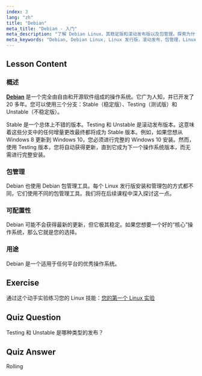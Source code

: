 ```yaml
---
index: 3
lang: "zh"
title: "Debian"
meta_title: "Debian - 入门"
meta_description: "了解 Debian Linux、其稳定版和滚动发布版以及包管理。探索为什么 Debian 是初学者和中级用户的绝佳核心操作系统。"
meta_keywords: "Debian, Debian Linux, Linux 发行版，滚动发布，包管理，Linux 教程，Linux 初学者，Linux 指南"
---
```


## Lesson Content

### 概述

[**Debian**](https://www.debian.org) 是一个完全由自由和开源软件组成的操作系统。它广为人知，并已开发了 20 多年。您可以使用三个分支：Stable（稳定版）、Testing（测试版）和 Unstable（不稳定版）。

Stable 是一个总体上不错的版本。Testing 和 Unstable 是滚动发布版本。这意味着这些分支中的任何增量更改最终都将成为 Stable 版本。例如，如果您想从 Windows 8 更新到 Windows 10，您必须进行完整的 Windows 10 安装。然而，使用 Testing 版本，您将自动获得更新，直到它成为下一个操作系统版本，而无需进行完整安装。

### 包管理

Debian 也使用 Debian 包管理工具。每个 Linux 发行版安装和管理包的方式都不同，它们使用不同的包管理工具。我们将在后续课程中深入探讨这一点。

### 可配置性

Debian 可能不会获得最新的更新，但它极其稳定。如果您想要一个好的“核心”操作系统，那么它就是您的选择。

### 用途

Debian 是一个适用于任何平台的优秀操作系统。

## Exercise

通过这个动手实验练习您的 Linux 技能：[您的第一个 Linux 实验](https://labex.io/labs/linux-your-first-linux-lab-270253)

## Quiz Question

Testing 和 Unstable 是哪种类型的发布？

## Quiz Answer

Rolling
